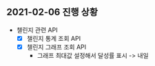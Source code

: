 ## 2021-02-06 진행 상황

- 챌린지 관련 API
    - [x] 챌린지 통계 조회 API
    - [x] 챌린지 그래프 조회 API
        - 그래프 최대값 설정해서 달성률 표시 -> 내일
